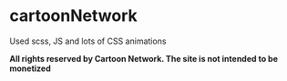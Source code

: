 # cartoonNetwork
 
Used scss, JS and lots of CSS animations

**All rights reserved by Cartoon Network. The site is not intended to be monetized**